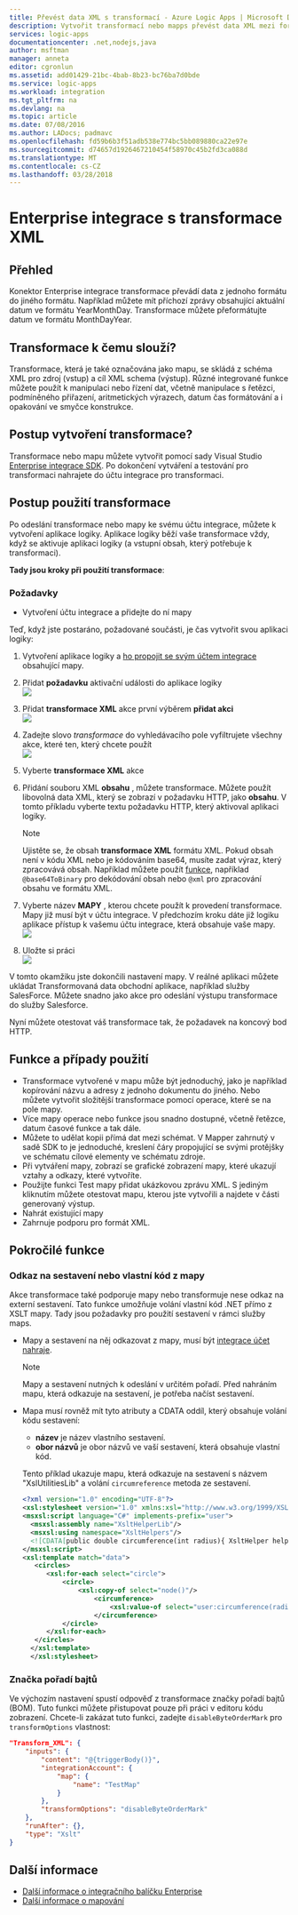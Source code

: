 ```yaml
---
title: Převést data XML s transformací - Azure Logic Apps | Microsoft Docs
description: Vytvořit transformací nebo mapps převést data XML mezi formáty v logiku aplikace pomocí sady SDK integrace Enterprise
services: logic-apps
documentationcenter: .net,nodejs,java
author: msftman
manager: anneta
editor: cgronlun
ms.assetid: add01429-21bc-4bab-8b23-bc76ba7d0bde
ms.service: logic-apps
ms.workload: integration
ms.tgt_pltfrm: na
ms.devlang: na
ms.topic: article
ms.date: 07/08/2016
ms.author: LADocs; padmavc
ms.openlocfilehash: fd59b6b3f51adb538e774bc5bb089880ca22e97e
ms.sourcegitcommit: d74657d1926467210454f58970c45b2fd3ca088d
ms.translationtype: MT
ms.contentlocale: cs-CZ
ms.lasthandoff: 03/28/2018
---
```

# <a name="enterprise-integration-with-xml-transforms"></a>Enterprise integrace s transformace XML
## <a name="overview"></a>Přehled
Konektor Enterprise integrace transformace převádí data z jednoho formátu do jiného formátu. Například můžete mít příchozí zprávy obsahující aktuální datum ve formátu YearMonthDay. Transformace můžete přeformátujte datum ve formátu MonthDayYear.

## <a name="what-does-a-transform-do"></a>Transformace k čemu slouží?
Transformace, která je také označována jako mapu, se skládá z schéma XML pro zdroj (vstup) a cíl XML schema (výstup). Různé integrované funkce můžete použít k manipulaci nebo řízení dat, včetně manipulace s řetězci, podmíněného přiřazení, aritmetických výrazech, datum čas formátování a i opakování ve smyčce konstrukce.

## <a name="how-to-create-a-transform"></a>Postup vytvoření transformace?
Transformace nebo mapu můžete vytvořit pomocí sady Visual Studio [Enterprise integrace SDK](https://aka.ms/vsmapsandschemas). Po dokončení vytváření a testování pro transformaci nahrajete do účtu integrace pro transformaci. 

## <a name="how-to-use-a-transform"></a>Postup použití transformace
Po odeslání transformace nebo mapy ke svému účtu integrace, můžete k vytvoření aplikace logiky. Aplikace logiky běží vaše transformace vždy, když se aktivuje aplikaci logiky (a vstupní obsah, který potřebuje k transformaci).

**Tady jsou kroky při použití transformace**:

### <a name="prerequisites"></a>Požadavky

* Vytvoření účtu integrace a přidejte do ní mapy  

Teď, když jste postaráno, požadované součásti, je čas vytvořit svou aplikaci logiky:  

1. Vytvoření aplikace logiky a [ho propojit se svým účtem integrace](../logic-apps/logic-apps-enterprise-integration-accounts.md "zjistěte, jak lze propojit účet integrace aplikace logiky") obsahující mapy.
2. Přidat **požadavku** aktivační události do aplikace logiky  
   ![](./media/logic-apps-enterprise-integration-transforms/transform-1.png)    
3. Přidat **transformace XML** akce první výběrem **přidat akci**   
   ![](./media/logic-apps-enterprise-integration-transforms/transform-2.png)   
4. Zadejte slovo *transformace* do vyhledávacího pole vyfiltrujete všechny akce, které ten, který chcete použít  
   ![](./media/logic-apps-enterprise-integration-transforms/transform-3.png)  
5. Vyberte **transformace XML** akce   
6. Přidání souboru XML **obsahu** , můžete transformace. Můžete použít libovolná data XML, který se zobrazí v požadavku HTTP, jako **obsahu**. V tomto příkladu vyberte textu požadavku HTTP, který aktivoval aplikaci logiky.

   > [!NOTE]
   > Ujistěte se, že obsah **transformace XML** formátu XML. Pokud obsah není v kódu XML nebo je kódováním base64, musíte zadat výraz, který zpracovává obsah. Například můžete použít [funkce](logic-apps-workflow-definition-language.md#functions), například ```@base64ToBinary``` pro dekódování obsah nebo ```@xml``` pro zpracování obsahu ve formátu XML.
 

7. Vyberte název **MAPY** , kterou chcete použít k provedení transformace. Mapy již musí být v účtu integrace. V předchozím kroku dáte již logiku aplikace přístup k vašemu účtu integrace, která obsahuje vaše mapy.      
   ![](./media/logic-apps-enterprise-integration-transforms/transform-4.png) 
8. Uložte si práci  
    ![](./media/logic-apps-enterprise-integration-transforms/transform-5.png) 

V tomto okamžiku jste dokončili nastavení mapy. V reálné aplikaci můžete ukládat Transformovaná data obchodní aplikace, například služby SalesForce. Můžete snadno jako akce pro odeslání výstupu transformace do služby Salesforce. 

Nyní můžete otestovat váš transformace tak, že požadavek na koncový bod HTTP.  


## <a name="features-and-use-cases"></a>Funkce a případy použití
* Transformace vytvořené v mapu může být jednoduchý, jako je například kopírování názvu a adresy z jednoho dokumentu do jiného. Nebo můžete vytvořit složitější transformace pomocí operace, které se na pole mapy.  
* Více mapy operace nebo funkce jsou snadno dostupné, včetně řetězce, datum časové funkce a tak dále.  
* Můžete to udělat kopii přímá dat mezi schémat. V Mapper zahrnutý v sadě SDK to je jednoduché, kreslení čáry propojující se svými protějšky ve schématu cílové elementy ve schématu zdroje.  
* Při vytváření mapy, zobrazí se grafické zobrazení mapy, které ukazují vztahy a odkazy, které vytvoříte.
* Použijte funkci Test mapy přidat ukázkovou zprávu XML. S jediným kliknutím můžete otestovat mapu, kterou jste vytvořili a najdete v části generovaný výstup.  
* Nahrát existující mapy  
* Zahrnuje podporu pro formát XML.

## <a name="advanced-features"></a>Pokročilé funkce

### <a name="reference-assembly-or-custom-code-from-maps"></a>Odkaz na sestavení nebo vlastní kód z mapy 
Akce transformace také podporuje mapy nebo transformuje nese odkaz na externí sestavení. Tato funkce umožňuje volání vlastní kód .NET přímo z XSLT mapy. Tady jsou požadavky pro použití sestavení v rámci služby maps.

* Mapy a sestavení na něj odkazovat z mapy, musí být [integrace účet nahraje](./logic-apps-enterprise-integration-maps.md). 

  > [!NOTE]
  > Mapy a sestavení nutných k odeslání v určitém pořadí. Před nahráním mapu, která odkazuje na sestavení, je potřeba načíst sestavení.

* Mapa musí rovněž mít tyto atributy a CDATA oddíl, který obsahuje volání kódu sestavení:

    * **název** je název vlastního sestavení.
    * **obor názvů** je obor názvů ve vaší sestavení, která obsahuje vlastní kód.

  Tento příklad ukazuje mapu, která odkazuje na sestavení s názvem "XslUtilitiesLib" a volání `circumreference` metoda ze sestavení.

  ````xml
  <?xml version="1.0" encoding="UTF-8"?>
  <xsl:stylesheet version="1.0" xmlns:xsl="http://www.w3.org/1999/XSL/Transform" xmlns:msxsl="urn:schemas-microsoft-com:xslt" xmlns:user="urn:my-scripts">
  <msxsl:script language="C#" implements-prefix="user">
    <msxsl:assembly name="XsltHelperLib"/>
    <msxsl:using namespace="XsltHelpers"/>
    <![CDATA[public double circumference(int radius){ XsltHelper helper = new XsltHelper(); return helper.circumference(radius); }]]>
  </msxsl:script>
  <xsl:template match="data">
     <circles>
        <xsl:for-each select="circle">
            <circle>
                <xsl:copy-of select="node()"/>
                    <circumference>
                        <xsl:value-of select="user:circumference(radius)"/>
                    </circumference>
            </circle>
        </xsl:for-each>
     </circles>
    </xsl:template>
    </xsl:stylesheet>
  ````


### <a name="byte-order-mark"></a>Značka pořadí bajtů
Ve výchozím nastavení spustí odpověď z transformace značky pořadí bajtů (BOM). Tuto funkci můžete přistupovat pouze při práci v editoru kódu zobrazení. Chcete-li zakázat tuto funkci, zadejte `disableByteOrderMark` pro `transformOptions` vlastnost:

````json
"Transform_XML": {
    "inputs": {
        "content": "@{triggerBody()}",
        "integrationAccount": {
            "map": {
                "name": "TestMap"
            }
        },
        "transformOptions": "disableByteOrderMark"
    },
    "runAfter": {},
    "type": "Xslt"
}
````





## <a name="learn-more"></a>Další informace
* [Další informace o integračního balíčku Enterprise](../logic-apps/logic-apps-enterprise-integration-overview.md "Další informace o Enterprise integračního balíčku")  
* [Další informace o mapování](../logic-apps/logic-apps-enterprise-integration-maps.md "Další informace o enterprise integrace mapy")  

